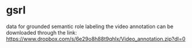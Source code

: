 # gsrl
data for grounded semantic role labeling
the video annotation can be downloaded through the link: https://www.dropbox.com/s/6e29o8h88t9qhlx/Video_annotation.zip?dl=0
